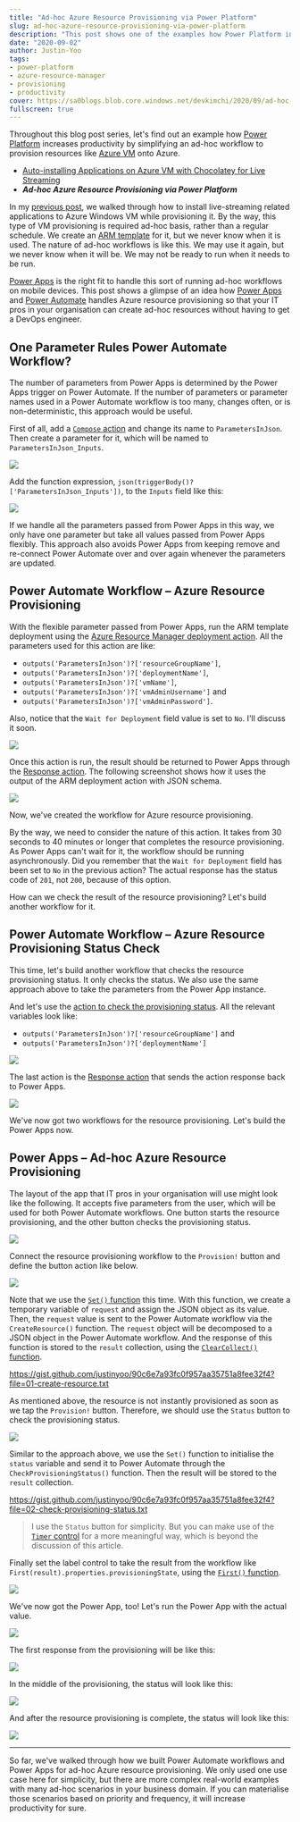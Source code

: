 ```yaml
---
title: "Ad-hoc Azure Resource Provisioning via Power Platform"
slug: ad-hoc-azure-resource-provisioning-via-power-platform
description: "This post shows one of the examples how Power Platform increases productivity by simplifying an ad-hoc workflow to provision resources onto Azure."
date: "2020-09-02"
author: Justin-Yoo
tags:
- power-platform
- azure-resource-manager
- provisioning
- productivity
cover: https://sa0blogs.blob.core.windows.net/devkimchi/2020/09/ad-hoc-azure-resource-provisioning-via-power-platform-00.png
fullscreen: true
---
```


Throughout this blog post series, let's find out an example how [Power Platform][pw platform] increases productivity by simplifying an ad-hoc workflow to provision resources like [Azure VM][az vm] onto Azure.

* [Auto-installing Applications on Azure VM with Chocolatey for Live Streaming][post prev]
* ***Ad-hoc Azure Resource Provisioning via Power Platform***

In my [previous post][post prev], we walked through how to install live-streaming related applications to Azure Windows VM while provisioning it. By the way, this type of VM provisioning is required ad-hoc basis, rather than a regular schedule. We create an [ARM template][az arm template] for it, but we never know when it is used. The nature of ad-hoc workflows is like this. We may use it again, but we never know when it will be. We may not be ready to run when it needs to be run.

[Power Apps][pw apps] is the right fit to handle this sort of running ad-hoc workflows on mobile devices. This post shows a glimpse of an idea how [Power Apps][pw apps] and [Power Automate][pw automate] handles Azure resource provisioning so that your IT pros in your organisation can create ad-hoc resources without having to get a DevOps engineer.


## One Parameter Rules Power Automate Workflow? ##

The number of parameters from Power Apps is determined by the Power Apps trigger on Power Automate. If the number of parameters or parameter names used in a Power Automate workflow is too many, changes often, or is non-deterministic, this approach would be useful.

First of all, add a [`Compose` action][pw automate compose] and change its name to `ParametersInJson`. Then create a parameter for it, which will be named to `ParametersInJson_Inputs`.

![][image-01]

Add the function expression, `json(triggerBody()?['ParametersInJson_Inputs'])`, to the `Inputs` field like this:

![][image-02]

If we handle all the parameters passed from Power Apps in this way, we only have one parameter but take all values passed from Power Apps flexibly. This approach also avoids Power Apps from keeping remove and re-connect Power Automate over and over again whenever the parameters are updated.


## Power Automate Workflow &ndash; Azure Resource Provisioning ##

With the flexible parameter passed from Power Apps, run the ARM template deployment using the [Azure Resource Manager deployment action][pw automate arm deploy]. All the parameters used for this action are like:

* `outputs('ParametersInJson')?['resourceGroupName']`,
* `outputs('ParametersInJson')?['deploymentName']`,
* `outputs('ParametersInJson')?['vmName']`,
* `outputs('ParametersInJson')?['vmAdminUsername']` and
* `outputs('ParametersInJson')?['vmAdminPassword']`.

Also, notice that the `Wait for Deployment` field value is set to `No`. I'll discuss it soon.

![][image-03]

Once this action is run, the result should be returned to Power Apps through the [Response action][pw automate response]. The following screenshot shows how it uses the output of the ARM deployment action with JSON schema.

![][image-04]

Now, we've created the workflow for Azure resource provisioning.

By the way, we need to consider the nature of this action. It takes from 30 seconds to 40 minutes or longer that completes the resource provisioning. As Power Apps can't wait for it, the workflow should be running asynchronously. Did you remember that the `Wait for Deployment` field has been set to `No` in the previous action? The actual response has the status code of `201`, not `200`, because of this option.

How can we check the result of the resource provisioning? Let's build another workflow for it.


## Power Automate Workflow &ndash; Azure Resource Provisioning Status Check ##

This time, let's build another workflow that checks the resource provisioning status. It only checks the status. We also use the same approach above to take the parameters from the Power App instance.

And let's use the [action to check the provisioning status][pw automate arm status]. All the relevant variables look like:

* `outputs('ParametersInJson')?['resourceGroupName']` and
* `outputs('ParametersInJson')?['deploymentName']`

![][image-05]

The last action is the [Response action][pw automate response] that sends the action response back to Power Apps.

![][image-04]

We've now got two workflows for the resource provisioning. Let's build the Power Apps now.


## Power Apps &ndash; Ad-hoc Azure Resource Provisioning ##

The layout of the app that IT pros in your organisation will use might look like the following. It accepts five parameters from the user, which will be used for both Power Automate workflows. One button starts the resource provisioning, and the other button checks the provisioning status.

![][image-06]

Connect the resource provisioning workflow to the `Provision!` button and define the button action like below.

![][image-07]

Note that we use the [`Set()` function][pw apps set] this time. With this function, we create a temporary variable of `request` and assign the JSON object as its value. Then, the `request` value is sent to the Power Automate workflow via the `CreateResource()` function. The `request` object will be decomposed to a JSON object in the Power Automate workflow. And the response of this function is stored to the `result` collection, using the [`ClearCollect()` function][pw apps clearcollect].

https://gist.github.com/justinyoo/90c6e7a93fc0f957aa35751a8fee32f4?file=01-create-resource.txt

As mentioned above, the resource is not instantly provisioned as soon as we tap the `Provision!` button. Therefore, we should use the `Status` button to check the provisioning status.

![][image-08]

Similar to the approach above, we use the `Set()` function to initialise the `status` variable and send it to Power Automate through the `CheckProvisioningStatus()` function. Then the result will be stored to the `result` collection.

https://gist.github.com/justinyoo/90c6e7a93fc0f957aa35751a8fee32f4?file=02-check-provisioning-status.txt

> I use the `Status` button for simplicity. But you can make use of the [`Timer` control][pw apps timer] for a more meaningful way, which is beyond the discussion of this article.

Finally set the label control to take the result from the workflow like `First(result).properties.provisioningState`, using the [`First()` function][pw apps first].

![][image-09]

We've now got the Power App, too! Let's run the Power App with the actual value.

![][image-10]

The first response from the provisioning will be like this:

![][image-11]

In the middle of the provisioning, the status will look like this:

![][image-12]

And after the resource provisioning is complete, the status will look like this:

![][image-13]

---

So far, we've walked through how we built Power Automate workflows and Power Apps for ad-hoc Azure resource provisioning. We only used one use case here for simplicity, but there are more complex real-world examples with many ad-hoc scenarios in your business domain. If you can materialise those scenarios based on priority and frequency, it will increase productivity for sure.


[image-01]: https://sa0blogs.blob.core.windows.net/devkimchi/2020/09/ad-hoc-azure-resource-provisioning-via-power-platform-01.png
[image-02]: https://sa0blogs.blob.core.windows.net/devkimchi/2020/09/ad-hoc-azure-resource-provisioning-via-power-platform-02.png
[image-03]: https://sa0blogs.blob.core.windows.net/devkimchi/2020/09/ad-hoc-azure-resource-provisioning-via-power-platform-03.png
[image-04]: https://sa0blogs.blob.core.windows.net/devkimchi/2020/09/ad-hoc-azure-resource-provisioning-via-power-platform-04.png
[image-05]: https://sa0blogs.blob.core.windows.net/devkimchi/2020/09/ad-hoc-azure-resource-provisioning-via-power-platform-05.png
[image-06]: https://sa0blogs.blob.core.windows.net/devkimchi/2020/09/ad-hoc-azure-resource-provisioning-via-power-platform-06.png
[image-07]: https://sa0blogs.blob.core.windows.net/devkimchi/2020/09/ad-hoc-azure-resource-provisioning-via-power-platform-07.png
[image-08]: https://sa0blogs.blob.core.windows.net/devkimchi/2020/09/ad-hoc-azure-resource-provisioning-via-power-platform-08.png
[image-09]: https://sa0blogs.blob.core.windows.net/devkimchi/2020/09/ad-hoc-azure-resource-provisioning-via-power-platform-09.png
[image-10]: https://sa0blogs.blob.core.windows.net/devkimchi/2020/09/ad-hoc-azure-resource-provisioning-via-power-platform-10.png
[image-11]: https://sa0blogs.blob.core.windows.net/devkimchi/2020/09/ad-hoc-azure-resource-provisioning-via-power-platform-11.png
[image-12]: https://sa0blogs.blob.core.windows.net/devkimchi/2020/09/ad-hoc-azure-resource-provisioning-via-power-platform-12.png
[image-13]: https://sa0blogs.blob.core.windows.net/devkimchi/2020/09/ad-hoc-azure-resource-provisioning-via-power-platform-13.png

[post prev]: /2020/08/26/app-provisioning-on-azure-vm-with-chocolatey-for-live-streaming/

[az vm]: https://docs.microsoft.com/azure/virtual-machines/windows/overview?WT.mc_id=devkimchicom-blog-juyoo

[az arm template]: https://docs.microsoft.com/azure/azure-resource-manager/templates/overview?WT.mc_id=devkimchicom-blog-juyoo

[pw platform]: https://powerplatform.microsoft.com/?WT.mc_id=devkimchicom-blog-juyoo

[pw apps]: https://powerapps.microsoft.com/?WT.mc_id=devkimchicom-blog-juyoo
[pw apps set]: https://docs.microsoft.com/powerapps/maker/canvas-apps/functions/function-set?WT.mc_id=devkimchicom-blog-juyoo
[pw apps clearcollect]: https://docs.microsoft.com/powerapps/maker/canvas-apps/functions/function-clear-collect-clearcollect?WT.mc_id=devkimchicom-blog-juyoo#clearcollect
[pw apps first]: https://docs.microsoft.com/powerapps/maker/canvas-apps/functions/function-first-last?WT.mc_id=devkimchicom-blog-juyoo
[pw apps timer]: https://docs.microsoft.com/powerapps/maker/canvas-apps/controls/control-timer?WT.mc_id=devkimchicom-blog-juyoo

[pw automate]: https://flow.microsoft.com/?WT.mc_id=devkimchicom-blog-juyoo
[pw automate compose]: https://docs.microsoft.com/power-automate/data-operations?WT.mc_id=devkimchicom-blog-juyoo#use-the-compose-action
[pw automate arm deploy]: https://docs.microsoft.com/connectors/arm/?WT.mc_id=devkimchicom-blog-juyoo#create-or-update-a-template-deployment
[pw automate arm status]: https://docs.microsoft.com/connectors/arm/?WT.mc_id=devkimchicom-blog-juyoo#read-a-template-deployment
[pw automate response]: https://docs.microsoft.com/azure/connectors/connectors-native-reqres?WT.mc_id=devkimchicom-blog-juyoo#add-a-response-action
